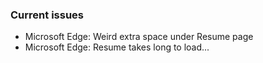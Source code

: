### Current issues
- Microsoft Edge: Weird extra space under Resume page
- Microsoft Edge: Resume takes long to load...